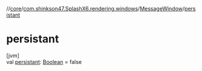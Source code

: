 //[core](../../../index.md)/[com.shinkson47.SplashX6.rendering.windows](../index.md)/[MessageWindow](index.md)/[persistant](persistant.md)

# persistant

[jvm]\
val [persistant](persistant.md): [Boolean](https://kotlinlang.org/api/latest/jvm/stdlib/kotlin/-boolean/index.html) = false
